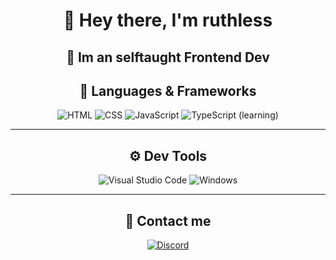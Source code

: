 <div align="center">

# 👋 Hey there, I'm **ruthless**  
## 🔗 Im an selftaught **Frontend Dev**


## 🌟 **Languages & Frameworks**

<div align="center">
    <img src="https://img.shields.io/badge/HTML5-FF6F61?style=for-the-badge&logo=html5&logoColor=white" alt="HTML">
    <img src="https://img.shields.io/badge/CSS3-2CA8E0?style=for-the-badge&logo=css3&logoColor=white" alt="CSS">
    <img src="https://img.shields.io/badge/JavaScript-F7E018?style=for-the-badge&logo=javascript&logoColor=black" alt="JavaScript">
    <img src="https://img.shields.io/badge/TypeScript-3178C6?logo=typescript&logoColor=black" alt="TypeScript"> (learning)
</div>

---

## ⚙️ **Dev Tools**

<div align="center">
    <img src="https://img.shields.io/badge/VS%20Code-007ACC?style=for-the-badge&logo=visual-studio-code&logoColor=white" alt="Visual Studio Code">
    <img src="https://img.shields.io/badge/Windows-0078D6?style=for-the-badge&logo=windows&logoColor=white" alt="Windows">
</div>

---

## 💫 **Contact me**

<div align="center">
    <a href="https://discord.com/users/rth4s" target="_blank">
        <img src="https://img.shields.io/badge/Discord-5865F2?style=for-the-badge&logo=discord&logoColor=white" alt="Discord">
    </a>
</div>

</div>
